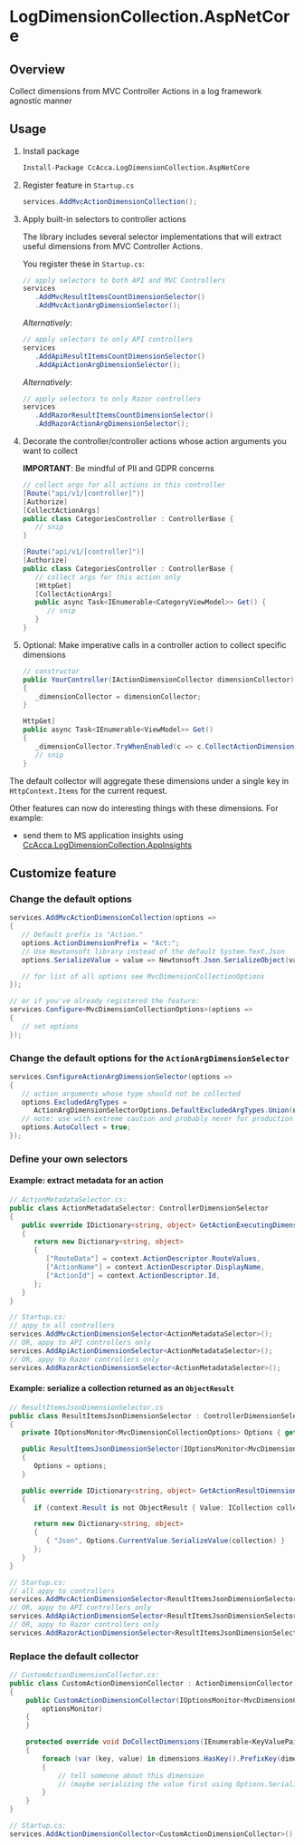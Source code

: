 # LogDimensionCollection.AspNetCore

## Overview

Collect dimensions from MVC Controller Actions in a log framework agnostic manner

## Usage

1. Install package

   ```cmd
   Install-Package CcAcca.LogDimensionCollection.AspNetCore
   ```

2. Register feature in `Startup.cs`

   ```c#
   services.AddMvcActionDimensionCollection();
   ```

3. Apply built-in selectors to controller actions

   The library includes several selector implementations that will extract useful dimensions from MVC Controller Actions.

   You register these in `Startup.cs`:

   ```c#
   // apply selectors to both API and MVC Controllers
   services
      .AddMvcResultItemsCountDimensionSelector()
      .AddMvcActionArgDimensionSelector();
   ```

   _Alternatively_:

   ```c#
   // apply selectors to only API controllers
   services
      .AddApiResultItemsCountDimensionSelector()
      .AddApiActionArgDimensionSelector();
   ```

   _Alternatively_:

   ```c#
   // apply selectors to only Razor controllers
   services
      .AddRazorResultItemsCountDimensionSelector()
      .AddRazorActionArgDimensionSelector();
   ```

4. Decorate the controller/controller actions whose action arguments you want to collect

   **IMPORTANT**: Be mindful of PII and GDPR concerns

   ```c#
   // collect args for all actions in this controller
   [Route("api/v1/[controller]")]
   [Authorize]
   [CollectActionArgs]
   public class CategoriesController : ControllerBase {
      // snip
   }
   ```

   ```c#
   [Route("api/v1/[controller]")]
   [Authorize]
   public class CategoriesController : ControllerBase {
      // collect args for this action only
      [HttpGet]
      [CollectActionArgs]
      public async Task<IEnumerable<CategoryViewModel>> Get() {
         // snip
      }
   }
   ```

5. Optional: Make imperative calls in a controller action to collect specific dimensions

   ```c#
   // constructor
   public YourController(IActionDimensionCollector dimensionCollector)
   {
      _dimensionCollector = dimensionCollector;
   }

   HttpGet]
   public async Task<IEnumerable<ViewModel>> Get()
   {
      _dimensionCollector.TryWhenEnabled(c => c.CollectActionDimension("Interesting", 7));
      // snip
   }
   ```

The default collector will aggregate these dimensions under a single key in `HttpContext.Items` for the current request.

Other features can now do interesting things with these dimensions. For example:

* send them to MS application insights using [CcAcca.LogDimensionCollection.AppInsights](https://www.nuget.org/packages/CcAcca.LogDimensionCollection.AppInsights/)

## Customize feature

### Change the default options

```c#
services.AddMvcActionDimensionCollection(options =>
{
   // Default prefix is "Action."
   options.ActionDimensionPrefix = "Act:";
   // Use Newtonsoft library instead of the default System.Text.Json
   options.SerializeValue = value => Newtonsoft.Json.SerializeObject(value);

   // for list of all options see MvcDimensionCollectionOptions
});

// or if you've already registered the feature:
services.Configure<MvcDimensionCollectionOptions>(options =>
{
   // set options
});
```

### Change the default options for the `ActionArgDimensionSelector`

```c#
services.ConfigureActionArgDimensionSelector(options =>
{
   // action arguments whose type should not be collected
   options.ExcludedArgTypes =
      ActionArgDimensionSelectorOptions.DefaultExcludedArgTypes.Union(new[] { typeof(UserProfile) }).ToList();
   // note: use with extreme caution and probably never for production workloads!
   options.AutoCollect = true;
});
```

### Define your own selectors

#### Example: extract metadata for an action

```c#
// ActionMetadataSelector.cs:
public class ActionMetadataSelector: ControllerDimensionSelector
{
   public override IDictionary<string, object> GetActionExecutingDimensions(ActionExecutingContext context)
   {
      return new Dictionary<string, object>
      {
         ["RouteData"] = context.ActionDescriptor.RouteValues,
         ["ActionName"] = context.ActionDescriptor.DisplayName,
         ["ActionId"] = context.ActionDescriptor.Id,
      };
   }
}

// Startup.cs:
// appy to all controllers
services.AddMvcActionDimensionSelector<ActionMetadataSelector>();
// OR, appy to API controllers only
services.AddApiActionDimensionSelector<ActionMetadataSelector>();
// OR, appy to Razor controllers only
services.AddRazorActionDimensionSelector<ActionMetadataSelector>();
```

#### Example: serialize a collection returned as an `ObjectResult`

```c#
// ResultItemsJsonDimensionSelector.cs
public class ResultItemsJsonDimensionSelector : ControllerDimensionSelector
{
   private IOptionsMonitor<MvcDimensionCollectionOptions> Options { get; }

   public ResultItemsJsonDimensionSelector(IOptionsMonitor<MvcDimensionCollectionOptions> options)
   {
      Options = options;
   }

   public override IDictionary<string, object> GetActionResultDimensions(ResultExecutedContext context)
   {
      if (context.Result is not ObjectResult { Value: ICollection collection }) return null;

      return new Dictionary<string, object>
      {
         { "Json", Options.CurrentValue.SerializeValue(collection) }
      };
   }
}

// Startup.cs:
// all appy to controllers
services.AddMvcActionDimensionSelector<ResultItemsJsonDimensionSelector>();
// OR, appy to API controllers only
services.AddApiActionDimensionSelector<ResultItemsJsonDimensionSelector>();
// OR, appy to Razor controllers only
services.AddRazorActionDimensionSelector<ResultItemsJsonDimensionSelector>();
```

### Replace the default collector

```c#
// CustomActionDimensionCollector.cs:
public class CustomActionDimensionCollector : ActionDimensionCollector
{
    public CustomActionDimensionCollector(IOptionsMonitor<MvcDimensionCollectionOptions> optionsMonitor) : base(
        optionsMonitor)
    {
    }

    protected override void DoCollectDimensions(IEnumerable<KeyValuePair<string, object>>, string dimensionPrefix)
    {
        foreach (var (key, value) in dimensions.HasKey().PrefixKey(dimensionPrefix))
        {
            // tell someone about this dimension
            // (maybe serializing the value first using Options.SerializeValue(value))
        }
    }
}

// Startup.cs:
services.AddActionDimensionCollector<CustomActionDimensionCollector>();
```
